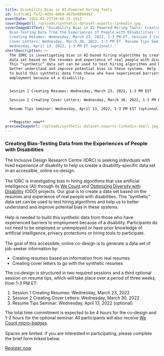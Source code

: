 ```yaml
---
title: Disability Bias in AI-Powered Hiring Tools
id: 5cd7ca61-fe72-4d5e-8d64-467be0860452
eventDate: 2022-03-23T20:04:35.191Z
coverImageUrl: /uploads/synthetic-dataset-exports-linkedin.jpg
coverImageAltText: "Disability Bias in AI-Powered Hiring Tools: Creating
  Bias-Testing Data from the Experiences of People with DIsabilities. Sesson 1
  Creating Resumes: Wednesday, March 23, 2022, 1-3 PM ET. Session 2 Creating
  Cover Letters: Wednesday, March 30, 2022, 1-3 PM ET. Resume Tips Seminar:
  Wednesday, April 13, 2022, 1-3 PM ET (optional)."
shortDescription: >-
  The IDRC is investigating bias in AI-based hiring algorithms by creating a
  data set based on the resumes and experience of real people with disabilities.
  This “synthetic” data set can be used to test hiring algorithms and help us to
  better understand and improve potential bias in these systems. Help is needed
  to build this synthetic data from those who have experienced barriers to
  employment because of a disability. 


  Session 1 Creating Resumes: Wednesday, March 23, 2022, 1-3 PM EST

  Session 2 Creating Cover Letters: Wednesday, March 30, 2022, 1-3 PM EST

  Resume Tips Seminar: Wednesday, April 13, 2022, 1-3 PM EST (optional)


  **Register now**
previewImageUrl: /uploads/synthetic-dataset-exports-linkedin-small.jpg
---
```

### Creating Bias-Testing Data from the Experiences of People with Disabilities

The Inclusive Design Research Centre (IDRC) is seeking individuals with lived experience of disability to help us create a disability-specific data set in an accessible, online co-design.\
\
The IDRC is investigating bias in hiring algorithms that use artificial intelligence (AI) through its [We Count](https://wecount.inclusivedesign.ca/) and [Optimizing Diversity with Disability](https://idrc.ocadu.ca/odd/) (ODD) projects. Our goal is to create a data set based on the resumes and experience of real people with disabilities. This “synthetic” data set can be used to test hiring algorithms and help us to better understand and improve potential bias in these systems.\
\
Help is needed to build this synthetic data from those who have experienced barriers to employment because of a disability. Participants do not need to be employed or unemployed or have prior knowledge of artificial intelligence, privacy protections or hiring tools to participate.\
\
The goal of this accessible, online co-design is to generate a data set of job-seeker information by:

* Creating resumes based on information from real resumes
* Creating cover letters to go with the synthetic resumes

The co-design is structured in two required sessions and a third optional session on resume tips, which will take place over a period of three weeks, from 1-3 PM ET:

1. Session 1 Creating Resumes: Wednesday, March 23, 2022
2. Session 2 Creating Cover Letters: Wednesday, March 30, 2022
3. Resume Tips Seminar: Wednesday, April 13, 2022 (optional)

The total time commitment is expected to be 4 hours for the co-design and 1-2 hours for the optional seminar. All participants will also receive [We Count micro-badges](https://wecount.inclusivedesign.ca/badges/).\
\
Spaces are limited. If you are interested in participating, please complete the brief form linked below. 

[Register now](https://forms.office.com/pages/responsepage.aspx?id=0WnkBiotj0aum33wlo621xjv9v8p1-NGoyH_ZGO0IQxUOTdOUzJDU1BHT09OQUs2R1NFTENGR1pNSCQlQCN0PWcu)